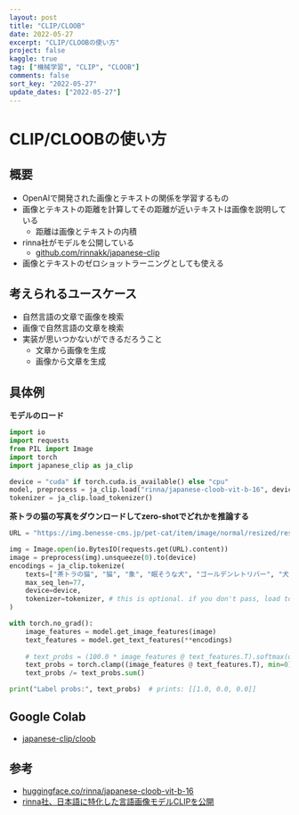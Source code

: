 ```yaml
---
layout: post
title: "CLIP/CLOOB"
date: 2022-05-27
excerpt: "CLIP/CLOOBの使い方"
project: false
kaggle: true
tag: ["機械学習", "CLIP", "CLOOB"]
comments: false
sort_key: "2022-05-27"
update_dates: ["2022-05-27"]
---
```


# CLIP/CLOOBの使い方

## 概要
 - OpenAIで開発された画像とテキストの関係を学習するもの
 - 画像とテキストの距離を計算してその距離が近いテキストは画像を説明している
   - 距離は画像とテキストの内積
 - rinna社がモデルを公開している
   - [github.com/rinnakk/japanese-clip](https://github.com/rinnakk/japanese-clip)
 - 画像とテキストのゼロショットラーニングとしても使える

## 考えられるユースケース
 - 自然言語の文章で画像を検索
 - 画像で自然言語の文章を検索
 - 実装が思いつかないができるだろうこと
   - 文章から画像を生成
   - 画像から文章を生成

## 具体例

**モデルのロード**  
```python
import io
import requests
from PIL import Image
import torch
import japanese_clip as ja_clip

device = "cuda" if torch.cuda.is_available() else "cpu"
model, preprocess = ja_clip.load("rinna/japanese-cloob-vit-b-16", device=device)
tokenizer = ja_clip.load_tokenizer()
```

**茶トラの猫の写真をダウンロードしてzero-shotでどれかを推論する**  
```python
URL = "https://img.benesse-cms.jp/pet-cat/item/image/normal/resized/resized_e9e82de6-a89e-4a21-b592-4e648ef71e4b.jpg"

img = Image.open(io.BytesIO(requests.get(URL).content))
image = preprocess(img).unsqueeze(0).to(device)
encodings = ja_clip.tokenize(
    texts=["茶トラの猫", "猫", "象", "眠そうな犬", "ゴールデンレトリバー", "犬"],
    max_seq_len=77,
    device=device,
    tokenizer=tokenizer, # this is optional. if you don't pass, load tokenizer each time
)

with torch.no_grad():
    image_features = model.get_image_features(image)
    text_features = model.get_text_features(**encodings)
    
    # text_probs = (100.0 * image_features @ text_features.T).softmax(dim=-1)
    text_probs = torch.clamp((image_features @ text_features.T), min=0)
    text_probs /= text_probs.sum()

print("Label probs:", text_probs)  # prints: [[1.0, 0.0, 0.0]]
```

## Google Colab
 - [japanese-clip/cloob](https://colab.research.google.com/drive/1hD8Rjafce2n9WuAJoV1bhprR1GyIft5k?usp=sharing)

## 参考
 - [huggingface.co/rinna/japanese-cloob-vit-b-16](https://huggingface.co/rinna/japanese-cloob-vit-b-16)
 - [rinna社、日本語に特化した言語画像モデルCLIPを公開](https://prtimes.jp/main/html/rd/p/000000031.000070041.html)
